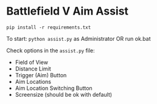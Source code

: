 # Battlefield V Aim Assist

`pip install -r requirements.txt`

To start: `python assist.py` as Administrator
OR
run ok.bat

Check options in the `assist.py` file:
* Field of View
* Distance Limit
* Trigger (Aim) Button
* Aim Locations
* Aim Location Switching Button
* Screensize (should be ok with default)
